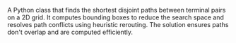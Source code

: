 A Python class that finds the shortest disjoint paths between terminal pairs on a 2D grid. It computes bounding boxes to reduce the search space and resolves path conflicts using heuristic rerouting. The solution ensures paths don't overlap and are computed efficiently.

